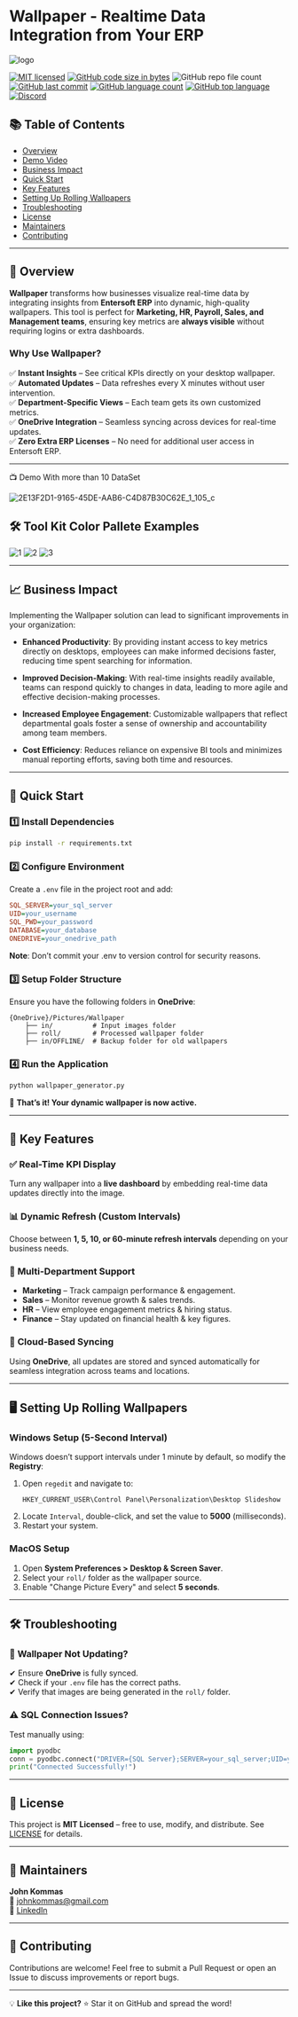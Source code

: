 

# Wallpaper - Realtime Data Integration from Your ERP

![logo](https://github.com/user-attachments/assets/69f4f1d9-43ea-454e-b560-f9b245d26767)

[![MIT licensed](https://img.shields.io/badge/license-MIT-brightgreen.svg?style=for-the-badge)](LICENSE)
[![GitHub code size in bytes](https://img.shields.io/github/repo-size/johnkommas/Wallpaper?style=for-the-badge)](https://github.com/johnkommas/Wallpaper)
![GitHub repo file count](https://img.shields.io/github/directory-file-count/johnkommas/Wallpaper?style=for-the-badge)
[![GitHub last commit](https://img.shields.io/github/last-commit/johnkommas/Wallpaper?style=for-the-badge)](COMMIT)
[![GitHub language count](https://img.shields.io/github/languages/count/johnkommas/Wallpaper?style=for-the-badge)](LANGUAGES)
[![GitHub top language](https://img.shields.io/github/languages/top/johnkommas/Wallpaper?style=for-the-badge)](lang)
[![Discord](https://img.shields.io/discord/583993547792056321?style=for-the-badge)](https://discord.gg/PJAT7XNshB)

## 📚 Table of Contents
- [Overview](#-overview)
- [Demo Video](#-demo-video)
- [Business Impact](#-business-impact)
- [Quick Start](#-quick-start)
- [Key Features](#-key-features)
- [Setting Up Rolling Wallpapers](#-setting-up-rolling-wallpapers)
- [Troubleshooting](#-troubleshooting)
- [License](#-license)
- [Maintainers](#-maintainers)
- [Contributing](#-contributing)

---

## 📌 Overview

**Wallpaper** transforms how businesses visualize real-time data by integrating insights from **Entersoft ERP** into dynamic, high-quality wallpapers. This tool is perfect for **Marketing, HR, Payroll, Sales, and Management teams**, ensuring key metrics are **always visible** without requiring logins or extra dashboards.

### **Why Use Wallpaper?**
✅ **Instant Insights** – See critical KPIs directly on your desktop wallpaper.  
✅ **Automated Updates** – Data refreshes every X minutes without user intervention.  
✅ **Department-Specific Views** – Each team gets its own customized metrics.  
✅ **OneDrive Integration** – Seamless syncing across devices for real-time updates.  
✅ **Zero Extra ERP Licenses** – No need for additional user access in Entersoft ERP.

---


📺 Demo With more than 10 DataSet

![2E13F2D1-9165-45DE-AAB6-C4D87B30C62E_1_105_c](https://github.com/user-attachments/assets/4cabed69-1cde-41d1-a588-09d7dfd62bbd)

## 🛠️ Tool Kit Color Pallete Examples
![1](https://github.com/user-attachments/assets/3b18ab72-562f-46ea-8a67-d643b52374d4)
![2](https://github.com/user-attachments/assets/3d30a5de-05a2-404a-b6cc-1ba34bcc9d83)
![3](https://github.com/user-attachments/assets/e7276208-c7b4-4bc6-8495-a1df478b395b)


---

## 📈 Business Impact

Implementing the Wallpaper solution can lead to significant improvements in your organization:

- **Enhanced Productivity**: By providing instant access to key metrics directly on desktops, employees can make informed decisions faster, reducing time spent searching for information.
  
- **Improved Decision-Making**: With real-time insights readily available, teams can respond quickly to changes in data, leading to more agile and effective decision-making processes.
  
- **Increased Employee Engagement**: Customizable wallpapers that reflect departmental goals foster a sense of ownership and accountability among team members.

- **Cost Efficiency**: Reduces reliance on expensive BI tools and minimizes manual reporting efforts, saving both time and resources.

---

## 🚀 Quick Start

### 1️⃣ Install Dependencies
```bash
pip install -r requirements.txt
```

### 2️⃣ Configure Environment
Create a `.env` file in the project root and add:
```ini
SQL_SERVER=your_sql_server
UID=your_username
SQL_PWD=your_password
DATABASE=your_database
ONEDRIVE=your_onedrive_path
```
**Note**: Don’t commit your .env to version control for security reasons.

### 3️⃣ Setup Folder Structure
Ensure you have the following folders in **OneDrive**:
```plaintext
{OneDrive}/Pictures/Wallpaper
    ├── in/          # Input images folder
    ├── roll/        # Processed wallpaper folder
    ├── in/OFFLINE/  # Backup folder for old wallpapers
```

### 4️⃣ Run the Application
```bash
python wallpaper_generator.py
```

🎉 **That’s it! Your dynamic wallpaper is now active.**

---

## 🎨 Key Features

### ✅ **Real-Time KPI Display**
Turn any wallpaper into a **live dashboard** by embedding real-time data updates directly into the image.

### 📊 **Dynamic Refresh (Custom Intervals)**
Choose between **1, 5, 10, or 60-minute refresh intervals** depending on your business needs.

### 🎯 **Multi-Department Support**
- **Marketing** – Track campaign performance & engagement.
- **Sales** – Monitor revenue growth & sales trends.
- **HR** – View employee engagement metrics & hiring status.
- **Finance** – Stay updated on financial health & key figures.

### 🔗 **Cloud-Based Syncing**
Using **OneDrive**, all updates are stored and synced automatically for seamless integration across teams and locations.

---

## 🖥️ Setting Up Rolling Wallpapers

### **Windows Setup (5-Second Interval)**
Windows doesn’t support intervals under 1 minute by default, so modify the **Registry**:
1. Open `regedit` and navigate to:
   ```plaintext
   HKEY_CURRENT_USER\Control Panel\Personalization\Desktop Slideshow
   ```
2. Locate `Interval`, double-click, and set the value to **5000** (milliseconds).
3. Restart your system.

### **MacOS Setup**
1. Open **System Preferences > Desktop & Screen Saver**.
2. Select your `roll/` folder as the wallpaper source.
3. Enable "Change Picture Every" and select **5 seconds**.

---

## 🛠️ Troubleshooting

### 🔴 **Wallpaper Not Updating?**
✔ Ensure **OneDrive** is fully synced.  
✔ Check if your `.env` file has the correct paths.  
✔ Verify that images are being generated in the `roll/` folder.

### ⚠️ **SQL Connection Issues?**
Test manually using:
```python
import pyodbc
conn = pyodbc.connect("DRIVER={SQL Server};SERVER=your_sql_server;UID=your_username;PWD=your_password;DATABASE=your_database")
print("Connected Successfully!")
```

---

## 📜 License
This project is **MIT Licensed** – free to use, modify, and distribute. See [LICENSE](LICENSE) for details.

---

## 👥 Maintainers

**John Kommas**  
📧 [johnkommas@gmail.com](mailto:johnkommas@gmail.com)  
💼 [LinkedIn](https://www.linkedin.com/in/ioannis-e-kommas-6a8004a6/)  

---

## 🤝 Contributing

Contributions are welcome! Feel free to submit a Pull Request or open an Issue to discuss improvements or report bugs.

---
💡 **Like this project?** ⭐ Star it on GitHub and spread the word!

